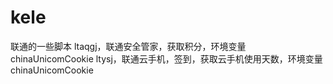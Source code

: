 # kele
联通的一些脚本
ltaqgj，联通安全管家，获取积分，环境变量chinaUnicomCookie
ltysj，联通云手机，签到，获取云手机使用天数，环境变量chinaUnicomCookie
